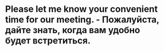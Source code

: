 # Please let me know your convenient time for our meeting. - Пожалуйста, дайте знать, когда вам удобно будет встретиться.
